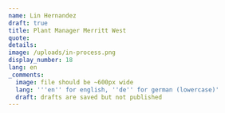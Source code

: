 ```yaml
---
name: Lin Hernandez
draft: true
title: Plant Manager Merritt West
quote:
details:
image: /uploads/in-process.png
display_number: 18
lang: en
_comments:
  image: file should be ~600px wide
  lang: '''en'' for english, ''de'' for german (lowercase)'
  draft: drafts are saved but not published
---
```



